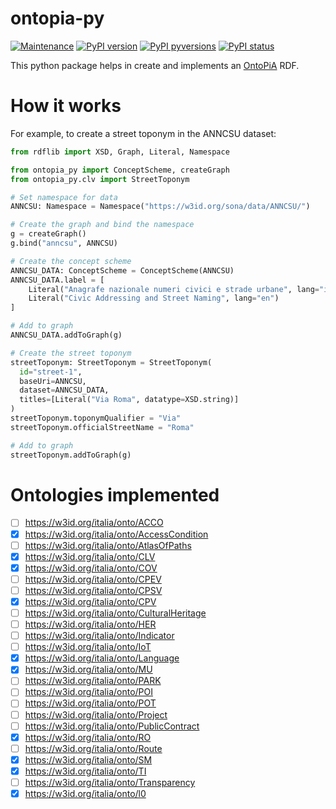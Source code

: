# ontopia-py

[![Maintenance](https://img.shields.io/badge/Maintained%3F-yes-green.svg)](https://github.com/luca-martinelli-09/ontopia-py/graphs/commit-activity)
[![PyPI version](https://img.shields.io/pypi/v/ontopia-py.svg)](https://pypi.python.org/pypi/ontopia-py/)
[![PyPI pyversions](https://img.shields.io/pypi/pyversions/ontopia-py.svg)](https://pypi.python.org/pypi/ontopia-py/)
[![PyPI status](https://img.shields.io/pypi/status/ontopia-py.svg)](https://pypi.python.org/pypi/ontopia-py/)

This python package helps in create and implements an [OntoPiA](https://github.com/italia/daf-ontologie-vocabolari-controllati) RDF.

# How it works

For example, to create a street toponym in the ANNCSU dataset:

```python
from rdflib import XSD, Graph, Literal, Namespace

from ontopia_py import ConceptScheme, createGraph
from ontopia_py.clv import StreetToponym

# Set namespace for data
ANNCSU: Namespace = Namespace("https://w3id.org/sona/data/ANNCSU/")

# Create the graph and bind the namespace
g = createGraph()
g.bind("anncsu", ANNCSU)

# Create the concept scheme
ANNCSU_DATA: ConceptScheme = ConceptScheme(ANNCSU)
ANNCSU_DATA.label = [
    Literal("Anagrafe nazionale numeri civici e strade urbane", lang="it"),
    Literal("Civic Addressing and Street Naming", lang="en")
]

# Add to graph
ANNCSU_DATA.addToGraph(g)

# Create the street toponym
streetToponym: StreetToponym = StreetToponym(
  id="street-1",
  baseUri=ANNCSU,
  dataset=ANNCSU_DATA,
  titles=[Literal("Via Roma", datatype=XSD.string)]
)
streetToponym.toponymQualifier = "Via"
streetToponym.officialStreetName = "Roma"

# Add to graph
streetToponym.addToGraph(g)
```

# Ontologies implemented

- [ ] https://w3id.org/italia/onto/ACCO
- [x] https://w3id.org/italia/onto/AccessCondition
- [ ] https://w3id.org/italia/onto/AtlasOfPaths
- [x] https://w3id.org/italia/onto/CLV
- [x] https://w3id.org/italia/onto/COV
- [ ] https://w3id.org/italia/onto/CPEV
- [ ] https://w3id.org/italia/onto/CPSV
- [x] https://w3id.org/italia/onto/CPV
- [ ] https://w3id.org/italia/onto/CulturalHeritage
- [ ] https://w3id.org/italia/onto/HER
- [ ] https://w3id.org/italia/onto/Indicator
- [ ] https://w3id.org/italia/onto/IoT
- [x] https://w3id.org/italia/onto/Language
- [x] https://w3id.org/italia/onto/MU
- [ ] https://w3id.org/italia/onto/PARK
- [ ] https://w3id.org/italia/onto/POI
- [ ] https://w3id.org/italia/onto/POT
- [ ] https://w3id.org/italia/onto/Project
- [ ] https://w3id.org/italia/onto/PublicContract
- [x] https://w3id.org/italia/onto/RO
- [ ] https://w3id.org/italia/onto/Route
- [x] https://w3id.org/italia/onto/SM
- [x] https://w3id.org/italia/onto/TI
- [ ] https://w3id.org/italia/onto/Transparency
- [x] https://w3id.org/italia/onto/l0
